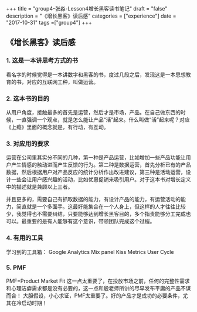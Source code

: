 +++
title = "group4-张淼-Lesson4增长黑客读书笔记"
draft = "false"
description = "《增长黑客》读后感"
categories = ["experience"]
date = "2017-10-31"
tags =["group4"]
+++

## 《增长黑客》读后感

### 1.	这是一本讲思考方式的书
看名字的时候觉得是一本讲数字和黑客的书，度过几段之后，发现这是一本思想教育的书，对应的互联网工种，叫做运营。

### 2.	这本书的目的
从用户角度，接触最多的首先是运营，然后才是市场，产品。在自己做东西的时候，一直强调一个观点，就是怎么能让产品“活”起来。什么叫做“活”起来呢？对应《上瘾》里面的概念就是，有行动，有互动。

### 3.	对应用的要求
运营在公司里其实分不同的几种，第一种是产品运营，比如增加一些产品功能让用户产生情感的触动进而产生反馈的行为。第二种是数据运营，首先分析已有的产品数据，然后根据用户对产品反应的统计分析作出改进建议，第三种是活动运营，设计一些会让用户感兴趣的活动，比如优惠促销来吸引用户。对于这本书对增长定义中的描述就是兼顾以上三者。

并且更多的，需要自己有抓取数据的能力，有设计产品的能力，有运营活动的能力，简直就是一个多面手。这最好能集合在一个人身上，但这样的人才往往比较少，我觉得也不需要纠结，只要能够达到增长黑客目的，多个指责能够分工完成也可以。最重要的是有人能够有这个意识，带领团队完成这个过程。

### 4.	有用的工具
学习到的工具箱：
Google Analytics
Mix panel
Kiss Metrics
User Cycle

### 5.	PMF
PMF=Product Market Fit
这一点太重要了，在投放市场之前，任何的完整性需求和心理洁癖需求都是没有必要的，这一点和殷老师所讲的尽早发布平庸的产品不谋而合！
大胆假设，小心求证，PMF太重要了。好的产品才是成功的必要条件，尤其在冷启动时期！
